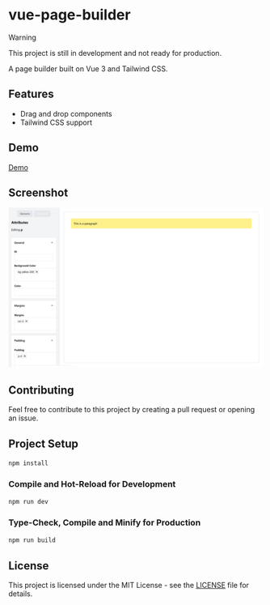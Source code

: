 # vue-page-builder

> [!WARNING]  
> This project is still in development and not ready for production.

A page builder built on Vue 3 and Tailwind CSS.

## Features

- Drag and drop components
- Tailwind CSS support

## Demo

[Demo](https://vue-page-builder.netlify.app/)

## Screenshot

![Screenshot](./cover.png)

## Contributing

Feel free to contribute to this project by creating a pull request or opening an issue.

## Project Setup

```sh
npm install
```

### Compile and Hot-Reload for Development

```sh
npm run dev
```

### Type-Check, Compile and Minify for Production

```sh
npm run build
```

## License

This project is licensed under the MIT License - see the [LICENSE](LICENSE) file for details.
